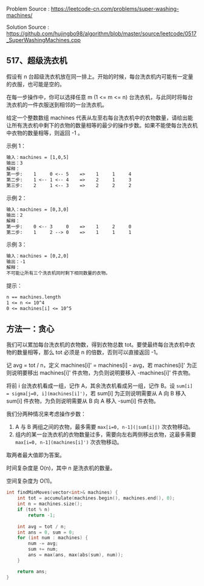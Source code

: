 <!--
 * @Author : Hu Jingbo
 * @Date   : 2021-09-30
-->

Problem Source : <https://leetcode-cn.com/problems/super-washing-machines/>

Solution Source : <https://github.com/hujingbo98/algorithm/blob/master/source/leetcode/0517_SuperWashingMachines.cpp>

## 517、超级洗衣机

假设有 n 台超级洗衣机放在同一排上。开始的时候，每台洗衣机内可能有一定量的衣服，也可能是空的。

在每一步操作中，你可以选择任意 m (1 <= m <= n) 台洗衣机，与此同时将每台洗衣机的一件衣服送到相邻的一台洗衣机。

给定一个整数数组 machines 代表从左至右每台洗衣机中的衣物数量，请给出能让所有洗衣机中剩下的衣物的数量相等的最少的操作步数。如果不能使每台洗衣机中衣物的数量相等，则返回 -1 。

示例 1：

```txt
输入：machines = [1,0,5]
输出：3
解释：
第一步:    1     0 <-- 5    =>    1     1     4
第二步:    1 <-- 1 <-- 4    =>    2     1     3    
第三步:    2     1 <-- 3    =>    2     2     2   
```

示例 2：

```txt
输入：machines = [0,3,0]
输出：2
解释：
第一步:    0 <-- 3     0    =>    1     2     0    
第二步:    1     2 --> 0    =>    1     1     1     
```

示例 3：

```txt
输入：machines = [0,2,0]
输出：-1
解释：
不可能让所有三个洗衣机同时剩下相同数量的衣物。
```

提示：

```txt
n == machines.length
1 <= n <= 10^4
0 <= machines[i] <= 10^5
```

## 方法一：贪心

我们可以累加每台洗衣机的衣物数，得到衣物总数 tot。要使最终每台洗衣机中衣物的数量相等，那么 tot 必须是 n 的倍数，否则可以直接返回 -1。

记 avg = tot / n，定义 machines[i]' = machines[i] - avg，若 machines[i]' 为正则说明要移出 machines[i]' 件衣物，为负则说明要移入 -machines[i]' 件衣物。

将前 i 台洗衣机看成一组，记作 A，其余洗衣机看成另一组，记作 B。设 `sum[i] = sigma[j=0, i](machines[i]')`，若 sum[i] 为正则说明需要从 A 向 B 移入 sum[i] 件衣物，为负则说明需要从 B 向 A 移入 -sum[i] 件衣物。

我们分两种情况来考虑操作步数：

1. A 与 B 两组之间的衣物，最多需要 `max[i=0, n-1](|sum[i]|)` 次衣物移动。
2. 组内的某一台洗衣机的衣物数量过多，需要向左右两侧移出衣物，这最多需要 `max[i=0, n-1](machines[i]')` 次衣物移动。

取两者最大值即为答案。

时间复杂度是 O(n)，其中 n 是洗衣机的数量。

空间复杂度为 O(1)。

```c++
int findMinMoves(vector<int>& machines) {
    int tot = accumulate(machines.begin(), machines.end(), 0);
    int n = machines.size();
    if (tot % n)
        return -1;
    
    int avg = tot / n;
    int ans = 0, sum = 0;
    for (int num : machines) {
        num -= avg;
        sum += num;
        ans = max(ans, max(abs(sum), num));
    }

    return ans;
}
```
